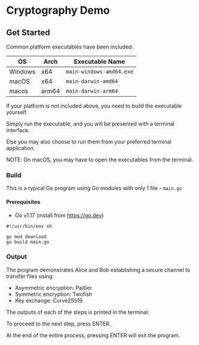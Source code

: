 # Cryptography Demo

## Get Started

Common platform executables have been included:

| OS      | Arch  | Executable Name          |
|---------|-------|--------------------------|
| Windows | x64   | `main-windows-amd64.exe` |
| macOS   | x64   | `main-darwin-amd64`      |
| macos   | arm64 | `main-darwin-arm64`      |

If your platform is not included above, you need to build the executable yourself.

Simply run the executable, and you will be presented with a terminal interface.

Else you may also choose to run them from your preferred terminal application.

NOTE: On macOS, you may have to open the executables from the terminal.

### Build

This is a typical Go program using Go modules with only 1 file - `main.go`

#### Prerequisites

* Go v1.17 (install from https://go.dev)

```shell
#!/usr/bin/env sh

go mod download
go build main.go
```

### Output

The program demonstrates Alice and Bob establishing a secure channel to transfer files using:

* Asymmetric encryption: Paillier
* Symmetric encryption: Twofish
* Key exchange: Curve25519

The outputs of each of the steps is printed in the terminal.

To proceed to the next step, press ENTER.

At the end of the entire process, pressing ENTER will exit the program.
